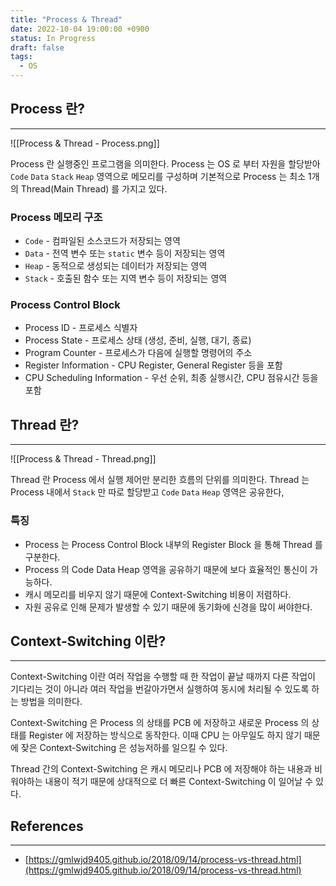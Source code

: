 ```yaml
---
title: "Process & Thread"
date: 2022-10-04 19:00:00 +0900
status: In Progress
draft: false
tags:
  - OS
---
```

## Process 란?
---
![[Process & Thread - Process.png]]

Process 란 실행중인 프로그램을 의미한다. Process 는 OS 로 부터 자원을 할당받아 `Code` `Data` `Stack` `Heap` 영역으로 메모리를 구성하며 기본적으로 Process 는 최소 1개의 Thread(Main Thread) 를 가지고 있다.

### Process 메모리 구조

- `Code` - 컴파일된 소스코드가 저장되는 영역
- `Data` - 전역 변수 또는 `static` 변수 등이 저장되는 영역
- `Heap` - 동적으로 생성되는 데이터가 저장되는 영역
- `Stack` - 호출된 함수 또는 지역 변수 등이 저장되는 영역

### Process Control Block

- Process ID - 프로세스 식별자
- Process State - 프로세스 상태 (생성, 준비, 실행, 대기, 종료)
- Program Counter - 프로세스가 다음에 실행할 명령어의 주소
- Register Information - CPU Register, General Register 등을 포함
- CPU Scheduling Information - 우선 순위, 최종 실행시간, CPU 점유시간 등을 포함

## Thread 란?
---
![[Process & Thread - Thread.png]]

Thread 란 Process 에서 실행 제어만 분리한 흐름의 단위를 의미한다. Thread 는 Process 내에서 `Stack` 만 따로 할당받고 `Code` `Data` `Heap` 영역은 공유한다,

### 특징

- Process 는 Process Control Block 내부의 Register Block 을 통해 Thread 를 구분한다.
- Process 의 Code Data Heap 영역을 공유하기 때문에 보다 효율적인 통신이 가능하다.
- 캐시 메모리를 비우지 않기 때문에 Context-Switching 비용이 저렴하다.
- 자원 공유로 인해 문제가 발생할 수 있기 때문에 동기화에 신경을 많이 써야한다.

## Context-Switching 이란?
---
Context-Switching 이란 여러 작업을 수행할 때 한 작업이 끝날 때까지 다른 작업이 기다리는 것이 아니라 여러 작업을 번갈아가면서 실행하여 동시에 처리될 수 있도록 하는 방법을 의미한다.

Context-Switching 은 Process 의 상태를 PCB 에 저장하고 새로운 Process 의 상태를 Register 에 저장하는 방식으로 동작한다. 이때 CPU 는 아무일도 하지 않기 때문에 잦은 Context-Switching 은 성능저하를 일으킬 수 있다.

Thread 간의 Context-Switching 은 캐시 메모리나 PCB 에 저장해야 하는 내용과 비워야하는 내용이 적기 때문에 상대적으로 더 빠른 Context-Switching 이 일어날 수 있다.

## References
---
- [https://gmlwjd9405.github.io/2018/09/14/process-vs-thread.html](https://gmlwjd9405.github.io/2018/09/14/process-vs-thread.html)
